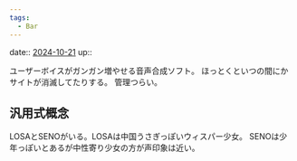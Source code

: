 ```yaml
---
tags:
  - Bar
---
```


date:: [2024-10-21](Daily_Note/2024-10-21.md)
up::

ユーザーボイスがガンガン増やせる音声合成ソフト。
ほっとくといつの間にかサイトが消滅してたりする。
管理つらい。

## 汎用式概念
LOSAとSENOがいる。LOSAは中国うさぎっぽいウィスパー少女。
SENOは少年っぽいとあるが中性寄り少女の方が声印象は近い。